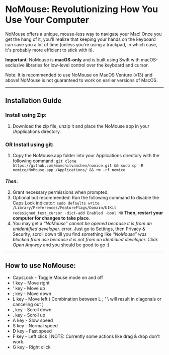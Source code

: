 # NoMouse: Revolutionizing How You Use Your Computer

NoMouse offers a unique, mouse-less way to navigate your Mac! Once you get the hang of it, you'll realize that keeping your hands on the keyboard can save you a lot of time (unless you're using a trackpad, in which case, it's probably more efficient to stick with it).

**Important**: NoMouse is **macOS-only** and is built using Swift with macOS-exclusive libraries for low-level control over the keyboard and cursor.

Note: It is recommended to use NoMouse on MacOS Venture (v13) and above! NoMouse is not guaranteed to work on earlier versions of MacOS.

---

## Installation Guide

### Install using Zip:

1. Download the zip file, unzip it and place the NoMouse app in your /Applications directory.

### OR Install using git:

1. Copy the NoMouse.app folder into your Applications directory with the following command: `git clone https://github.com/momchilvanchev/nomice.git && sudo cp -R nomice/NoMouse.app /Applications/ && rm -rf nomice`

#### **_Then_**:

2. Grant necessary permissions when prompted.
3. Optional but recommended: Run the following command to disable the Caps Lock indicator:
   `sudo defaults write /Library/Preferences/FeatureFlags/Domain/UIKit redesigned_text_cursor -dict-add Enabled -bool NO`
   **Then, restart your computer for changes to take place**.
4. You may get a _“NoMouse” cannot be opened because it is from an unidentified developer._ error. Just go to Settings, then Privacy & Security, scroll down till you find something like _“NoMouse” was blocked from use because it is not from an identidied developer._ Click _Open Anyway_ and you should be good to go :)

---

## How to use NoMouse:

- CapsLock - Toggle Mouse mode on and off
- \ key - Move right
- ' key - Move up
- ; key - Move down
- L key - Move left
  ( Combination between L ; ' \ will result in diagonals or canceling out )
- , key - Scroll down
- . key - Scroll up
- A key - Slow speed
- S key - Normal speed
- D key - Fast speed
- F key - Left click | NOTE: Currently some actions like drag & drop don't work.
- G key - Right click
